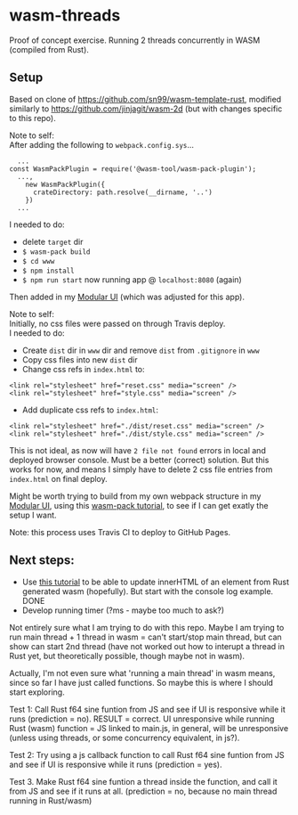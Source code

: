 # wasm-threads

Proof of concept exercise. Running 2 threads concurrently in WASM (compiled from Rust).  

## Setup

Based on clone of https://github.com/sn99/wasm-template-rust, modified similarly to https://github.com/jinjagit/wasm-2d (but with changes specific to this repo).  

Note to self:  
After adding the following to `webpack.config.sys`...  
```
  ...
const WasmPackPlugin = require('@wasm-tool/wasm-pack-plugin');
  ...,
    new WasmPackPlugin({
      crateDirectory: path.resolve(__dirname, '..')
    })
  ...
``` 
I needed to do:
* delete `target` dir  
* `$ wasm-pack build`  
* `$ cd www`  
* `$ npm install`  
* `$ npm run start` now running app @ `localhost:8080` (again)  

Then added in my [Modular UI](https://github.com/jinjagit/Modular_UI) (which was adjusted for this app).  

Note to self:  
Initially, no css files were passed on through Travis deploy.  
I needed to do:  
* Create `dist` dir in `www` dir and remove `dist` from `.gitignore` in `www`  
* Copy css files into new `dist` dir  
* Change css refs in `index.html` to:  
```
<link rel="stylesheet" href="reset.css" media="screen" />
<link rel="stylesheet" href="style.css" media="screen" />
```
* Add duplicate css refs to `index.html`:  
```
<link rel="stylesheet" href="./dist/reset.css" media="screen" />
<link rel="stylesheet" href="./dist/style.css" media="screen" />
```
This is not ideal, as now will have `2 file not found` errors in local and deployed browser console. Must be a better (correct) solution. But this works for now, and means I simply have to delete 2 css file entries from `index.html` on final deploy.  

Might be worth trying to build from my own webpack structure in my [Modular UI](https://github.com/jinjagit/Modular_UI), using this [wasm-pack tutorial](https://rustwasm.github.io/docs/wasm-pack/tutorials/npm-browser-packages/index.html), to see if I can get exatly the setup I want.  
  
Note: this process uses Travis CI to deploy to GitHub Pages.  

## Next steps:  

* Use [this tutorial](https://rustwasm.github.io/docs/wasm-bindgen/examples/import-js.html) to be able to update innerHTML of an element from Rust generated wasm (hopefully). But start with the console log example. DONE  
* Develop running timer (?ms - maybe too much to ask?)  

Not entirely sure what I am trying to do with this repo. Maybe I am trying to run main thread + 1 thread in wasm = can't start/stop main thread, but can show can start 2nd thread (have not worked out how to interupt a thread in Rust yet, but theoretically possible, though maybe not in wasm).  
  
Actually, I'm not even sure what 'running a main thread' in wasm means, since so far I have just called functions. So maybe this is where I should start exploring.

Test 1: Call Rust f64 sine funtion from JS and see if UI is responsive while it runs (prediction = no). RESULT = correct. UI unresponsive while running Rust (wasm) function = JS linked to main.js, in general, will be unresponsive (unless using threads, or some concurrency equivalent, in js?).

Test 2: Try using a js callback function to call Rust f64 sine funtion from JS and see if UI is responsive while it runs (prediction = yes).

Test 3. Make Rust f64 sine funtion a thread inside the function, and call it from JS and see if it runs at all. (prediction = no, because no main thread running in Rust/wasm)